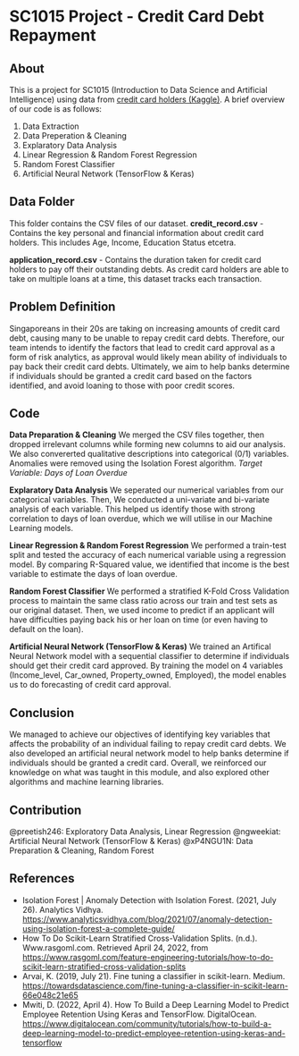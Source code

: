 # SC1015 Project - Credit Card Debt Repayment

## About

This is a project for SC1015 (Introduction to Data Science and Artificial Intelligence) using data from [credit card holders (Kaggle)](https://www.kaggle.com/datasets/rikdifos/credit-card-approval-prediction?select=credit_record.csv). A brief overview of our code is as follows:

1. Data Extraction
2. Data Preperation & Cleaning
3. Explaratory Data Analysis
4. Linear Regression & Random Forest Regression
5. Random Forest Classifier
6. Artificial Neural Network (TensorFlow & Keras)

## Data Folder

This folder contains the CSV files of our dataset.
**credit_record.csv** - Contains the key personal and financial information about credit card holders. This includes Age, Income, Education Status etcetra. 

**application_record.csv** - Contains the duration taken for credit card holders to pay off their outstanding debts. As credit card holders are able to take on multiple loans at a time, this dataset tracks each transaction.


## Problem Definition

Singaporeans in their 20s are taking on increasing amounts of credit card debt, causing many to be unable to repay credit card debts.
Therefore, our team intends to identify the factors that lead to credit card approval as a form of risk analytics, as approval would likely mean ability of individuals to pay back their credit card debts.
Ultimately, we aim to help banks determine if individuals should be granted a credit card based on the factors identified, and avoid loaning to those with poor credit scores. 

## Code

**Data Preparation & Cleaning**
We merged the CSV files together, then dropped irrelevant columns while forming new columns to aid our analysis. We also convererted qualitative descriptions into categorical (0/1) variables. Anomalies were removed using the Isolation Forest algorithm.
*Target Variable: Days of Loan Overdue*

**Explaratory Data Analysis**
We seperated our numerical variables from our categorical variables. Then, We conducted a uni-variate and bi-variate analysis of each variable. This helped us identify those with strong correlation to days of loan overdue, which we will utilise in our Machine Learning models.

**Linear Regression & Random Forest Regression**
We performed a train-test split and tested the accuracy of each numerical variable using a regression model. By comparing R-Squared value, we identified that income is the best variable to estimate the days of loan overdue. 

**Random Forest Classifier**
We performed a stratified K-Fold Cross Validation process to maintain the same class ratio across our train and test sets as our original dataset. Then, we used income to predict if an applicant will have difficulties paying back his or her loan on time (or even having to default on the loan).

**Artificial Neural Network (TensorFlow & Keras)**
We trained an Artifical Neural Network model with a sequential classifier to determine if individuals should get their credit card approved. By training the model on 4 variables (Income_level, Car_owned, Property_owned, Employed), the model enables us to do forecasting of credit card approval.  

## Conclusion

We managed to achieve our objectives of identifying key variables that affects the probability of an individual failing to repay credit card debts. We also developed an artificial neural network model to help banks determine if individuals should be granted a credit card. Overall, we reinforced our knowledge on what was taught in this module, and also explored other algorithms and machine learning libraries. 

## Contribution

@preetish246: Exploratory Data Analysis, Linear Regression
@ngweekiat: Artificial Neural Network (TensorFlow & Keras)
@xP4NGU1N: Data Preparation & Cleaning, Random Forest

## References

- Isolation Forest | Anomaly Detection with Isolation Forest. (2021, July 26). Analytics Vidhya. https://www.analyticsvidhya.com/blog/2021/07/anomaly-detection-using-isolation-forest-a-complete-guide/
- How To Do Scikit-Learn Stratified Cross-Validation Splits. (n.d.). Www.rasgoml.com. Retrieved April 24, 2022, from https://www.rasgoml.com/feature-engineering-tutorials/how-to-do-scikit-learn-stratified-cross-validation-splits
- Arvai, K. (2019, July 21). Fine tuning a classifier in scikit-learn. Medium. https://towardsdatascience.com/fine-tuning-a-classifier-in-scikit-learn-66e048c21e65
- Mwiti, D. (2022, April 4). How To Build a Deep Learning Model to Predict Employee Retention Using Keras and TensorFlow. DigitalOcean. https://www.digitalocean.com/community/tutorials/how-to-build-a-deep-learning-model-to-predict-employee-retention-using-keras-and-tensorflow
